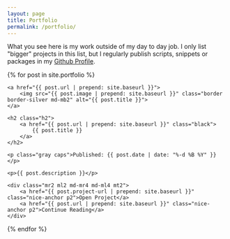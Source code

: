 ```yaml
---
layout: page
title: Portfolio
permalink: /portfolio/
---
```


What you see here is my work outside of my day to day job. I only list "bigger" projects in this list, but I regularly publish scripts, snippets or packages in my [Github Profile](//github.com/stefanzweifel).


{% for post in site.portfolio %}

<div class="m0">
      
    <a href="{{ post.url | prepend: site.baseurl }}">
        <img src="{{ post.image | prepend: site.baseurl }}" class="border border-silver md-mb2" alt="{{ post.title }}">
    </a>

    <h2 class="h2">
        <a href="{{ post.url | prepend: site.baseurl }}" class="black">
            {{ post.title }}
        </a>
    </h2>

    <p class="gray caps">Published: {{ post.date | date: "%-d %B %Y" }}</p>

    <p>{{ post.description }}</p>

    <div class="mr2 ml2 md-mr4 md-ml4 mt2">
        <a href="{{ post.project-url | prepend: site.baseurl }}" class="nice-anchor p2">Open Project</a>
        <a href="{{ post.url | prepend: site.baseurl }}" class="nice-anchor p2">Continue Reading</a>
    </div>

</div>

<!-- <hr class="divider"> -->

{% endfor %}